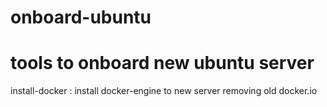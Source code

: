 # onboard-ubuntu
tools to onboard new ubuntu server
==============
install-docker : install docker-engine to new server removing old docker.io


